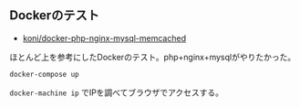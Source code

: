 ## Dockerのテスト

- [koni/docker-php-nginx-mysql-memcached](https://github.com/koni/docker-php-nginx-mysql-memcached)

ほとんど上を参考にしたDockerのテスト。php+nginx+mysqlがやりたかった。

```
docker-compose up
```

`docker-machine ip` でIPを調べてブラウザでアクセスする。

